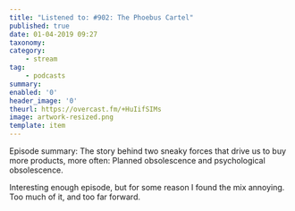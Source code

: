 ```yaml
---
title: "Listened to: #902: The Phoebus Cartel"
published: true
date: 01-04-2019 09:27
taxonomy:
category:
	- stream
tag:
	- podcasts
summary:
enabled: '0'
header_image: '0'
theurl: https://overcast.fm/+HuIifSIMs
image: artwork-resized.png
template: item
---
```

 
Episode summary: The story behind two sneaky forces that drive us to buy more products, more often: Planned obsolescence and psychological obsolescence.

Interesting enough episode, but for some reason I found the mix annoying. Too much of it, and too far forward.
